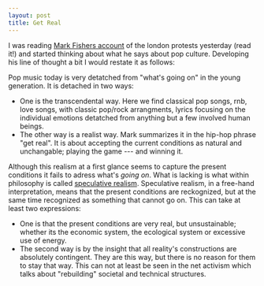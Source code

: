 ```yaml
---
layout: post
title: Get Real
---
```

I was reading [Mark Fishers account](http://k-punk.abstractdynamics.org/archives/011750.html) of the london protests yesterday (read it!) and started thinking about what he says about pop culture. Developing his line of thought a bit I would restate it as follows:

Pop music today is very detatched from "what's going on" in the young generation. It is detached in two ways: 

- One is the transcendental way. Here we find classical pop songs, rnb, love songs, with classic pop/rock arrangments, lyrics focusing on the individual emotions detatched from anything but a few involved human beings.
- The other way is a realist way. Mark summarizes it in the hip-hop phrase "get real". It is about accepting the current conditions as natural and unchangable; playing the game --- and winning it. 

Although this realism at a first glance seems to capture the present conditions it fails to adress what's *going on*. What is lacking is what within philosophy is called [speculative realism](http://www.frieze.com/comment/article/speculative_realism/). Speculative realism, in a free-hand interpretation, means that the present conditions are reckognized, but at the same time recognized as something that cannot go on. This can take at least two expressions:

- One is that the present conditions are very real, but unsustainable; whether its the economic system, the ecological system or excessive use of energy. 
- The second way is by the insight that all reality's constructions are absolutely contingent. They are this way, but there is no reason for them to stay that way. This can not at least be seen in the net activism which talks about "rebuilding" societal and technical structures.
